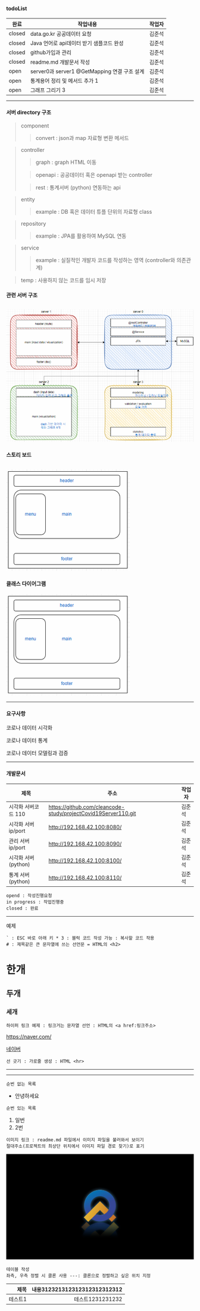 #### todoList

| 완료     | 작업내용                       |작업자|
|--------|----------------------------|----|
| closed | data.go.kr 공공데이터 요청        |김준석|
| closed | Java 언어로 api데이터 받기 샘플코드 완성 |김준석|
| closed | github가입과 관리               |김준석|
| closed |readme.md 개발문서 작성|김준석|
| open   | server0과 server1 @GetMapping 연결 구조 설계 | 김준석|
| open   | 통계용어 정리 및 메서드 추가 1 | 김준석|
| open   | 그래프 그리기 3 | 김준석|

---

#### 서버 directory 구조


> component
> > convert : json과 map 자료형 변환 메서드

> controller
> > graph : graph HTML 이동
> 
> > openapi : 공공데이터 혹은 openapi 받는 controller
> 
> > rest : 통계서버 (python) 연동하는 api

> entity
> > example : DB 혹은 데이터 튜플 단위의 자료형 class

> repository
> > example : JPA를 활용하여 MySQL 연동

> service
> > example : 실질적인 개발자 코드를 작성하는 영역 (controller와 의존관계)

> temp : 사용하지 않는 코드를 임시 저장


#### 관련 서버 구조
![이미지제목](/src/main/resources/static/img/structServer.png)
---
#### 스토리 보드
![이미지제목](/src/main/resources/static/img/storyboard.png)
---
#### 클래스 다이어그램
![이미지제목](/src/main/resources/static/img/storyboard.png)


---
#### 요구사항
코로나 데이터 시각화

코로나 데이터 통계

코로나 데이터 모델링과 검증

---
#### 개발문서
| 제목             |주소 |작업자|
|----------------|----|----|
| 시각화 서버코드 110   |https://github.com/cleancode-study/projectCovid19Server110.git|김준석|
| 시각화 서버 ip/port |http://192.168.42.100:8080/|김준석|
| 관리 서버 ip/port  |http://192.168.42.100:8090/|김준석|
| 시각화 서버(python) |http://192.168.42.100:8100/|김준석|
| 통계 서버(python)  | http://192.168.42.100:8110/ |김준석|


```
opend : 작성진행요청
in progress : 작업진행중
closed : 완료
```

---
예제
```
` : ESC 바로 아래 키 * 3 : 블럭 코드 작성 가능 : 복사할 코드 작용
# : 제목같은 큰 문자열에 쓰는 선언문 = HTML의 <h2>
```
# 한개
## 두개
### 세개


```
하이퍼 링크 예제 : 링크거는 문자열 선언 : HTML의 <a href:링크주소>
```
<https://naver.com/>

[네이버](https://naver.com)

```
선 긋기 : 가로줄 생성 : HTML <hr>
```
***
<hr>

```
순번 없는 목록
```
* 안녕하세요

```
순번 있는 목록
```
1. 일번
2. 2번

```
이미지 링크 : readme.md 파일에서 이미지 파일을 불러와서 보이기
절대주소(프로젝트의 최상단 위치에서 이미지 파일 경로 찾기)로 표기
```
![이미지제목](/src/main/resources/static/img/YONSAI_1920x1080.jpg)

```
테이블 작성
좌측, 우측 정렬 시 클론 사용 ---: 클론으로 정렬하고 싶은 위치 지정
```
|            제목 | 내용312321312312312312312312 |
|--------------:|---------------------------:|
|          테스트1 |              테스트1231231232 |
